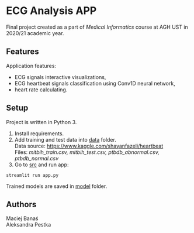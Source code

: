 # ECG Analysis APP

Final project created as a part of *Medical Informatics* course at AGH UST in 2020/21 academic year.

## Features
Application features:
- ECG signals interactive visualizations,
- ECG heartbeat signals classification using Conv1D neural network,
- heart rate calculating.

## Setup
Project is written in Python 3.

1. Install requirements. 
2. Add training and test data into [data](./data) folder. <br>
Data source: https://www.kaggle.com/shayanfazeli/heartbeat <br>
Files: *mitbih_train.csv, mitbih_test.csv, ptbdb_abnormal.csv, ptbdb_normal.csv*
3. Go to [src](./src) and run app:
```
streamlit run app.py
```

Trained models are saved in [model](./model) folder. 

## Authors
Maciej Banaś <br>
Aleksandra Pestka
